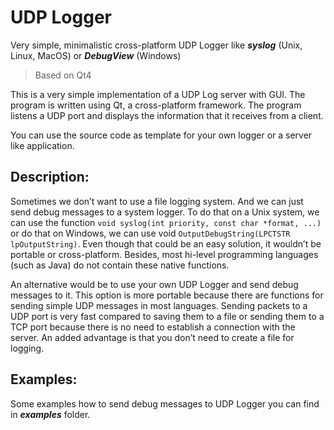 # UDP Logger
Very simple, minimalistic cross-platform UDP Logger like _**syslog**_ (Unix, Linux, MacOS) or _**DebugView**_ (Windows)

> Based on Qt4

This is a very simple implementation of a UDP Log server with GUI. The program is written using Qt, a cross-platform framework. The program listens a UDP port and displays the information that it receives from a client.

You can use the source code as template for your own logger or a server like application.

## Description:

Sometimes we don’t want to use a file logging system. And we can just send debug messages to a system logger. To do that on a Unix system, we can use the function ```void syslog(int priority, const char *format, ...)``` or do that on Windows, we can use void ```OutputDebugString(LPCTSTR lpOutputString)```. Even though that could be an easy solution, it wouldn’t be portable or cross-platform. Besides, most hi-level programming languages (such as Java) do not contain these native functions.

An alternative would be to use your own UDP Logger and send debug messages to it. This option is more portable because there are functions for sending simple UDP messages in most languages. Sending packets to a UDP port is very fast compared to saving them to a file or sending them to a TCP port because there is no need to establish a connection with the server. An added advantage is that you don’t need to create a file for logging.

## Examples:

Some examples how to send debug messages to UDP Logger you can find in _**examples**_ folder.
